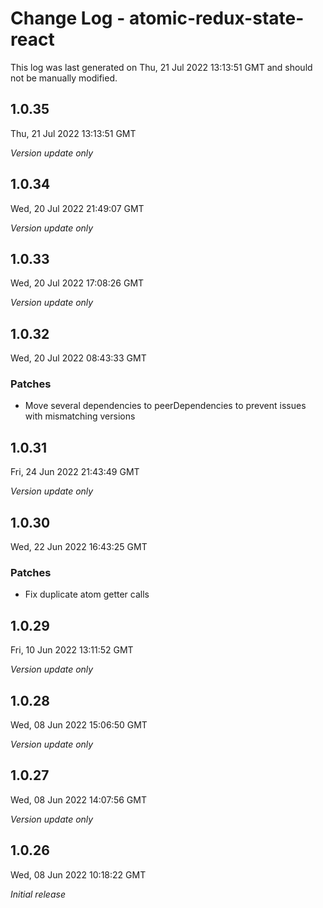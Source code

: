 # Change Log - atomic-redux-state-react

This log was last generated on Thu, 21 Jul 2022 13:13:51 GMT and should not be manually modified.

## 1.0.35
Thu, 21 Jul 2022 13:13:51 GMT

_Version update only_

## 1.0.34
Wed, 20 Jul 2022 21:49:07 GMT

_Version update only_

## 1.0.33
Wed, 20 Jul 2022 17:08:26 GMT

_Version update only_

## 1.0.32
Wed, 20 Jul 2022 08:43:33 GMT

### Patches

- Move several dependencies to peerDependencies to prevent issues with mismatching versions

## 1.0.31
Fri, 24 Jun 2022 21:43:49 GMT

_Version update only_

## 1.0.30
Wed, 22 Jun 2022 16:43:25 GMT

### Patches

- Fix duplicate atom getter calls

## 1.0.29
Fri, 10 Jun 2022 13:11:52 GMT

_Version update only_

## 1.0.28
Wed, 08 Jun 2022 15:06:50 GMT

_Version update only_

## 1.0.27
Wed, 08 Jun 2022 14:07:56 GMT

_Version update only_

## 1.0.26
Wed, 08 Jun 2022 10:18:22 GMT

_Initial release_

